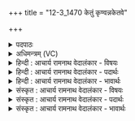 +++
title = "12-3_1470 केतुं कृण्वन्नकेतवे"

+++
<details><summary>पदपाठः</summary>

के꣣तु꣢म्। कृ꣣ण्व꣢न्। अ꣣केत꣡वे꣢। अ꣣। केत꣡वे꣢। पे꣡शः꣢꣯। म꣣र्याः। अपेश꣡से꣢। अ꣣। पेश꣡से꣣। सम्। उ꣣ष꣡द्भिः꣢। अ꣣जायथाः। १४७०।
</details>

<details><summary>अधिमन्त्रम् (VC)</summary>

- इन्द्रः
- मधुच्छन्दा वैश्वामित्रः
- गायत्री
- षड्जः
</details>

<details><summary>हिन्दी : आचार्य रामनाथ वेदालंकार - विषयः</summary>

अगले मन्त्र में परमात्मा,सूर्य और प्राण का उपकार वर्णित है।
</details>

<details><summary>हिन्दी : आचार्य रामनाथ वेदालंकार - पदार्थः</summary>

पदार्थान्वयभाषाः -  हे इन्द्र अर्थात् परमात्मन् सूर्य वा प्राण!तुम(अकेतवे)प्रज्ञान-हीन और कर्म-हीन के लिए(केतुम्)प्रज्ञान और कर्म को(कृण्वन्)उत्पन्न करते हुए(उषद्भिः)उषाओं के साथ(सम् अजायथाः)प्रकट होते हो। हे(मर्याः)मनुष्यो!तुम भी वैसा ही करो ॥३॥
</details>

<details><summary>हिन्दी : आचार्य रामनाथ वेदालंकार - भावार्थः</summary>

भावार्थभाषाः -  परमेश्वर के समान, सूर्य के समान और प्राण के समान मनुष्य भी यदि ज्ञानहीनों में ज्ञान, कर्महीनों में कर्म और रूपहीनों में रूप का विस्तार करें, तभी उनका जन्म सफल है ॥३॥ इस खण्ड में वेदवाणी, आचार्य, ब्राह्मण-क्षत्रिय तथा परमात्मा, सूर्य और प्राण के विषयों का वर्णन होने से इस खण्ड की पूर्व खण्ड के साथ सङ्गति है ॥ तेरहवें अध्याय में चतुर्थ खण्ड समाप्त ॥
</details>

<details><summary>संस्कृत : आचार्य रामनाथ वेदालंकार - विषयः</summary>

अथ परमात्मनः सूर्यस्य प्राणस्य चोपकारो वर्ण्यते।
</details>

<details><summary>संस्कृत : आचार्य रामनाथ वेदालंकार - पदार्थः</summary>

पदार्थान्वयभाषाः -  हे इन्द्र परमात्मन् आदित्य प्राण वा!त्वम्(अकेतवे)प्रज्ञानरहिताय कर्मरहिताय च(केतुम्२)प्रज्ञानं कर्म च(कृण्वन्)उत्पादयन्, (अपेशसे)रूपरहिताय(पेशः)रूपम्(कृण्वन्)उत्पादयन्(उषद्भिः)प्रभातकान्तिभिः सह(सम् अजायथाः)प्रादुर्भवसि। हे(मर्याः)मनुष्याः!तथैव यूयमपि कुरुत।[केतुरिति कर्मनाम प्रज्ञानाम च निघं० २।१,३।९। पेशः इति रूपनाम। निघं० ३।७। उषद्भिः,‘स्ववःस्वतवसोरुषसश्चेष्यते। वा० ७।४।४८’ इति सकारस्य दकारादेशः]॥३॥३
</details>

<details><summary>संस्कृत : आचार्य रामनाथ वेदालंकार - भावार्थः</summary>

भावार्थभाषाः -  परमेश्वरवत् सूर्यवत् प्राणवच्च मनुष्या अपि ज्ञानरहितेषु ज्ञानं, कर्मरहितेषु कर्म, रूपरहितेषु च रूपं प्रतन्वन्तु चेत् तदैव तेषां जन्म सफलम् ॥३॥ अस्मिन् खण्डे वेदवाचः आचार्यस्य ब्राह्मणक्षत्रिययोः परमात्मसूर्यप्राणानां च विषयस्य वर्णनादेतत्खण्डस्य पूर्वखण्डेन संगतिर्वेद्या ॥
</details>